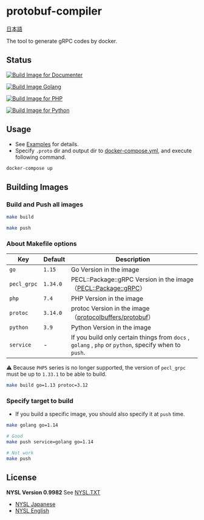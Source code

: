 # protobuf-compiler

[日本語](https://github.com/mythrnr/protobuf-compiler/blob/master/README.ja.md)

The tool to generate gRPC codes by docker.

## Status

[![Build Image for Documenter](https://github.com/mythrnr/protobuf-compiler/workflows/Build%20Image%20for%20Documenter/badge.svg)](https://github.com/mythrnr/protobuf-compiler/actions?query=workflow%3A%22Build+Image+for+Documenter%22)

[![Build Image Golang](https://github.com/mythrnr/protobuf-compiler/workflows/Build%20Image%20Golang/badge.svg)](https://github.com/mythrnr/protobuf-compiler/actions?query=workflow%3A%22Build+Image+Golang%22)

[![Build Image for PHP](https://github.com/mythrnr/protobuf-compiler/workflows/Build%20Image%20for%20PHP/badge.svg)](https://github.com/mythrnr/protobuf-compiler/actions?query=workflow%3A%22Build+Image+for+PHP%22)

[![Build Image for Python](https://github.com/mythrnr/protobuf-compiler/workflows/Build%20Image%20for%20Python/badge.svg)](https://github.com/mythrnr/protobuf-compiler/actions?query=workflow%3A%22Build+Image+for+Python%22)

## Usage

- See [Examples](https://github.com/mythrnr/protobuf-compiler/tree/master/examples) for details.
- Specify `.proto` dir and output dir to [docker-compose.yml](https://github.com/mythrnr/protobuf-compiler/blob/master/examples/docker-compose.yml), and execute following command.

```bash
docker-compose up
```

## Building Images

### Build and Push all images

```bash
make build

make push
```

### About Makefile options

| Key | Default | Description |
|-|-|-|
| `go` | `1.15` | Go Version in the image |
| `pecl_grpc` | `1.34.0` | PECL::Package::gRPC Version in the image（[PECL::Package::gRPC](https://pecl.php.net/package/gRPC)） |
| `php` | `7.4` | PHP Version in the image |
| `protoc` | `3.14.0` | protoc Version in the image（[protocolbuffers/protobuf](https://github.com/protocolbuffers/protobuf/releases)） |
| `python` | `3.9` | Python Version in the image |
| `service` | - | If you build only certain things from `docs` , `golang` , `php` or `python`, specify when to `push`. |

⚠️ Because `PHP5` series is no longer supported, the version of `pecl_grpc` must be up to `1.33.1` to be able to build.

```bash
make build go=1.13 protoc=3.12
```

### Specify target to build

- If you build a specific image, you should also specify it at `push` time.

```bash
make golang go=1.14

# Good
make push service=golang go=1.14

# Not work
make push
```

## License

__NYSL Version 0.9982__
See [NYSL.TXT](https://github.com/mythrnr/protobuf-compiler/blob/master/NYSL.TXT)

- [NYSL Japanese](http://www.kmonos.net/nysl/)
- [NYSL English](http://www.kmonos.net/nysl/index.en.html)
